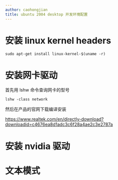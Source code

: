 ```yaml
---
author: caohongjian
title: ubuntu 2004 desktop 开发环境配置
---
```


# 安装 linux kernel headers

```shell
sudo apt-get install linux-kernel-$(uname -r)
```

# 安装网卡驱动

首先用 lshw 命令查询网卡的型号

```shell
lshw -class network
```

然后在产品的官网下载编译安装

https://www.realtek.com/en/directly-download?downloadid=c4676ea8d1adc3c6f28a4ae2c3e2787a

# 安装 nvidia 驱动



# 文本模式


